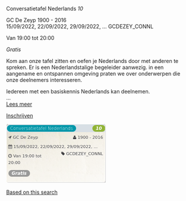 ​Conversatietafel Nederlands *10*

GC De Zeyp 1900 - 2016  
15/09/2022, 22/09/2022, 29/09/2022, ... GCDEZEY\_CONNL  

Van 19:00 tot 20:00

*Gratis*

  

  

Kom aan onze tafel zitten en oefen je Nederlands door met anderen te spreken. Er is een Nederlandstalige begeleider aanwezig. in een aangename en ontspannen omgeving praten we over onderwerpen die onze deelnemers interesseren.

Iedereen met een basiskennis Nederlands kan deelnemen.  
 ...  
[Lees meer](https://tickets.vgc.be/activity/subscribe/GCDEZEY_CONNL)

[Inschrijven](https://tickets.vgc.be/activity/subscribe/GCDEZEY_CONNL)

![](81693.png)

[Based on this search](https://tickets.vgc.be/activity/index?&vrijeplaatsen=1&Age%5B%5D=4%2C6&entity=276)
